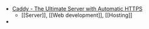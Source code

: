 - [Caddy - The Ultimate Server with Automatic HTTPS](https://caddyserver.com/)
	- [[Server]], [[Web development]], [[Hosting]]
-